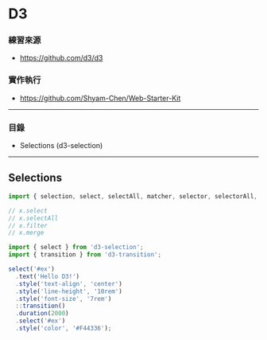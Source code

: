 # D3

### 練習來源
* https://github.com/d3/d3

### 實作執行
* https://github.com/Shyam-Chen/Web-Starter-Kit

***

### 目錄
* Selections (d3-selection)

***

## Selections

```js
import { selection, select, selectAll, matcher, selector, selectorAll, window } from 'd3-selection';

// x.select
// x.selectAll
// x.filter
// x.merge
```

```js
import { select } from 'd3-selection';
import { transition } from 'd3-transition';

select('#ex')
  .text('Hello D3!')
  .style('text-align', 'center')
  .style('line-height', '10rem')
  .style('font-size', '7rem')
  ::transition()
  .duration(2000)
  .select('#ex')
  .style('color', '#F44336');
```
